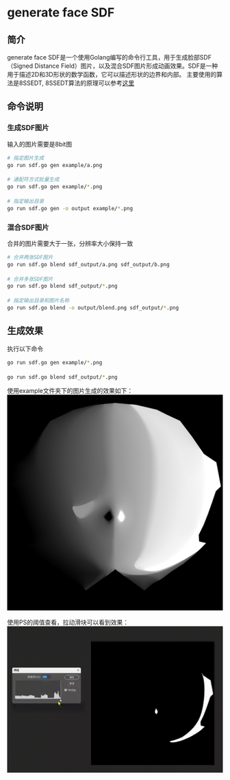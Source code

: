 # generate face SDF
## 简介
generate face SDF是一个使用Golang编写的命令行工具，用于生成脸部SDF（Signed Distance Field）图片，以及混合SDF图片形成动画效果。SDF是一种用于描述2D和3D形状的数学函数，它可以描述形状的边界和内部。
主要使用的算法是8SSEDT, 8SSEDT算法的原理可以参考[这里](http://www.codersnotes.com/notes/signed-distance-fields/)

## 命令说明
### 生成SDF图片
输入的图片需要是8bit图

```bash
# 指定图片生成
go run sdf.go gen example/a.png

# 通配符方式批量生成
go run sdf.go gen example/*.png

# 指定输出目录
go run sdf.go gen -o output example/*.png
```

### 混合SDF图片
合并的图片需要大于一张，分辨率大小保持一致

```bash
# 合并两张SDF图片
go run sdf.go blend sdf_output/a.png sdf_output/b.png

# 合并多张SDF图片
go run sdf.go blend sdf_output/*.png

# 指定输出目录和图片名称
go run sdf.go blend -o output/blend.png sdf_output/*.png
```

## 生成效果
执行以下命令
```bash
go run sdf.go gen example/*.png

go run sdf.go blend sdf_output/*.png
```
使用example文件夹下的图片生成的效果如下：
![](./blended.png)

使用PS的阈值查看，拉动滑块可以看到效果：
![](./blended.gif)
